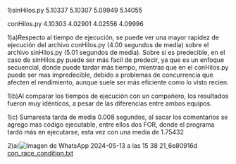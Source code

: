 1)sinHilos.py 
5.10337
5.10307
5.09949
5.14055

conHilos.py 
4.10303
4.02901
4.02556
4.09996

1)a)Respecto al tiempo de ejecución, se puede ver una mayor rapidez de ejecución del archivo conHilos.py (4.00 segundos de media) sobre el archivo sinHilos.py (5.01 segundos de media).
Sobre si es predecible, en el caso de sinHilos.py puede ser más facil de predecir, ya que es un enfoque secuencial, donde puede tardar más tiempo, mientras que en el conHilos.py puede ser mas impredecible, debido a problemas de concurrencia que afecten el rendimiento, aunque suele ser más eficiente como lo visto recien.

1)b)Al comparar los tiempos de ejecución con un compañero, los resultados fueron muy idénticos, a pesar de las diferencias entre ambos equipos.

1)c) Sumaresta tarda de media 0.008 segundos, al sacar los comentarios se agrego mas código ejecutable, entre ellos dos FOR, donde el programa tardó más en ejecutarse, esta vez con una media de 1.75432

2)a)![Imagen de WhatsApp 2024-05-13 a las 15 38 21_6e80916d](https://github.com/PerroneEros/ASO2024TPs/assets/166446910/838992f7-6c57-4ec5-88eb-bd843655d7be)
[con_race_condition.txt](https://github.com/PerroneEros/ASO2024TPs/files/15298915/con_race_condition.txt)
